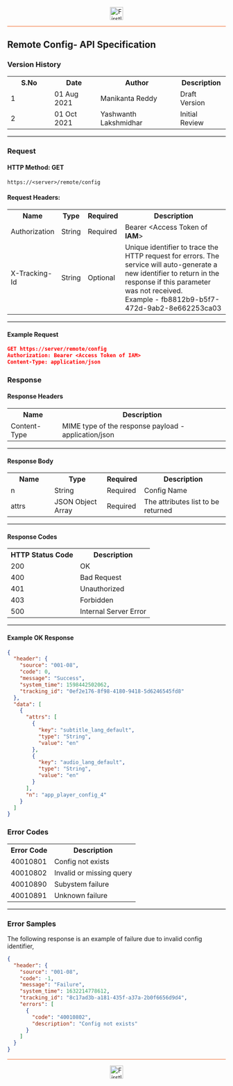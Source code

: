 <p align="center"><img src="https://cdn.shortpixel.ai/spai/w_378+q_lossy+ret_img+to_webp/https://firstlight.ai/wp-content/uploads/2021/03/300ppi-logotype-transparent.png" alt="Firstlight" height="30"/></p>

<hr style="height:1px;border-width:0;background-color:#f26524">

## Remote Config- API Specification

### Version History

<table width='100%'>
  <tr>
    <th width='20%'>S.No</th>
    <th>Date</th>
    <th>Author</th>
    <th>Description</th>
  </tr>
  <tr>
    <td>1</td>
    <td>01 Aug 2021</td>
    <td>Manikanta Reddy</td>
    <td>Draft Version</td>
  </tr>
  <tr>
    <td>2</td>
    <td>01 Oct 2021</td>
    <td>Yashwanth Lakshmidhar</td>
    <td>Initial Review</td>
  </tr>
</table>

<hr style="height:1px;border-width:0;background-color:black">

### Request

#### HTTP Method: GET

```
https://<server>/remote/config
```

#### Request Headers:

<table width='100%'>
  <tr>
    <th width='20%'>Name</th>
    <th>Type</th>
    <th>Required</th>
    <th>Description</th>
  </tr>
  <tr>
    <td>Authorization</td>
    <td>String</td>
    <td>Required</td>
    <td>Bearer &lt;Access Token of <b>IAM</b>&gt;</td>
  </tr>
  <tr>
    <td>X-Tracking-Id</td>
    <td>String</td>
    <td>Optional</td>
    <td>Unique identifier to trace the HTTP request for errors. The service will auto-generate a new identifier to return in the response if this parameter was not received.<br/>Example - fb8812b9-b5f7-472d-9ab2-8e662253ca03</td>
  </tr>
</table>

<hr style="height:1px;border-width:0;background-color:black">

<div class="page"/>

#### Example Request

```json
GET https://server/remote/config
Authorization: Bearer <Access Token of IAM>
Content-Type: application/json
```

### Response

#### Response Headers

<table width="100%">
  <tr>
    <th>Name</th>
    <th>Description</th>
  </tr>
  <tr>
    <td>Content-Type</td>
    <td>MIME type of the response payload - application/json</td>
  </tr>
</table>

<hr style="height:1px;border-width:0;background-color:black">

#### Response Body

<table width='100%'>
  <tr>
    <th width='20%'>Name</th>
    <th>Type</th>
    <th>Required</th>
    <th>Description</th>
  </tr>
  <tr>
    <td>n</td>
    <td>String</td>
    <td>Required</td>
    <td>Config Name</td>
  </tr>
  <tr>
    <td>attrs</td>
    <td>JSON Object Array</td>
    <td>Required</td>
    <td>The attributes list to be returned</td>
  </tr>
</table>

<hr style="height:1px;border-width:0;background-color:black">

#### Response Codes

<table width="100%">
  <tr>
    <th>HTTP Status Code</th>
    <th>Description</th>
  </tr>
  <tr>
    <td>200</td>
    <td>OK</td>
  </tr>
  <tr>
    <td>400</td>
    <td>Bad Request</td>
  </tr>
  <tr>
    <td>401</td>
    <td>Unauthorized</td>
  </tr>
  <tr>
    <td>403</td>
    <td>Forbidden</td>
  </tr>
  <tr>
    <td>500</td>
    <td>Internal Server Error</td>
  </tr>
</table>

<hr style="height:1px;border-width:0;background-color:black">

<div class="page"/>

#### Example OK Response

```json
{
  "header": {
    "source": "001-08",
    "code": 0,
    "message": "Success",
    "system_time": 1598442502062,
    "tracking_id": "0ef2e176-8f98-4180-9418-5d6246545fd8"
  },
  "data": [
    {
      "attrs": [
        {
          "key": "subtitle_lang_default",
          "type": "String",
          "value": "en"
        },
        {
          "key": "audio_lang_default",
          "type": "String",
          "value": "en"
        }
      ],
      "n": "app_player_config_4"
    }
  ]
}
```

### Error Codes

<table width="100%">
  <tr>
    <th>Error Code</th>
    <th>Description</th>
  </tr>
  <tr>
    <td>40010801</td>
    <td>Config not exists</td>
  </tr>
  <tr>
    <td>40010802</td>
    <td>Invalid or missing query</td>
  </tr>
  <tr>
    <td>40010890</td>
    <td>Subystem failure</td>
  </tr>
  <tr>
    <td>40010891</td>
    <td>Unknown failure</td>
  </tr>
</table>

<hr style="height:1px;border-width:0;background-color:black">

### Error Samples

The following response is an example of failure due to invalid config identifier,

```json
{
  "header": {
    "source": "001-08",
    "code": -1,
    "message": "Failure",
    "system_time": 1632214778612,
    "tracking_id": "8c17ad3b-a181-435f-a37a-2b0f6656d9d4",
    "errors": [
      {
        "code": "40010802",
        "description": "Config not exists"
      }
    ]
  }
}
```
<hr style="height:1px;border-width:0;background-color:#f26524">

<p align="center"><img src="https://cdn.shortpixel.ai/spai/w_378+q_lossy+ret_img+to_webp/https://firstlight.ai/wp-content/uploads/2021/03/300ppi-logotype-transparent.png" alt="Firstlight" height="30"/></p>